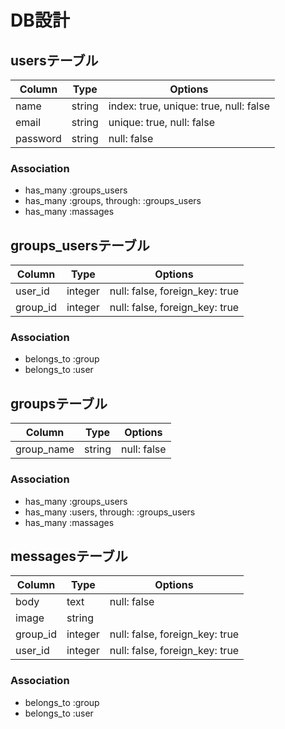 # DB設計

## usersテーブル

|Column|Type|Options|
|------|----|-------|
|name|string|index: true, unique: true, null: false|
|email|string|unique: true, null: false|
|password|string|null: false|
### Association
- has_many :groups_users
- has_many :groups, through: :groups_users
- has_many :massages

## groups_usersテーブル

|Column|Type|Options|
|------|----|-------|
|user_id|integer|null: false, foreign_key: true|
|group_id|integer|null: false, foreign_key: true|
### Association
- belongs_to :group
- belongs_to :user

## groupsテーブル

|Column|Type|Options|
|------|----|-------|
|group_name|string|null: false|
### Association
- has_many :groups_users
- has_many :users, through: :groups_users
- has_many :massages

## messagesテーブル

|Column|Type|Options|
|------|----|-------|
|body|text|null: false|
|image|string||
|group_id|integer|null: false, foreign_key: true|
|user_id|integer|null: false, foreign_key: true|
### Association
- belongs_to :group
- belongs_to :user
